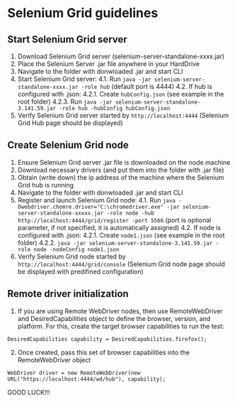 # Selenium Grid guidelines

## Start Selenium Grid server
1. Download Selenium Grid server (selenium-server-standalone-xxxx.jar)
2. Place the Selenium Server .jar file anywhere in your HardDrive
3. Navigate to the folder with donwloaded .jar and start CLI
4. Start Selenium Grid server:
	4.1. Run `java -jar selenium-server-standalone-xxxx.jar -role hub` (default port is 4444)
	4.2. If hub is configured with .json: 
	    4.2.1. Create `hubConfig.json` (see example in the root folder)
	    4.2.3. Run `java -jar selenium-server-standalone-3.141.59.jar -role hub -hubConfig hubConfig.json`
5. Verify Selenium Grid server started by `http://localhost:4444` (Selenium Grid Hub page should be displayed)

## Create Selenium Grid node
1. Ensure Selenium Grid server .jar file is downloaded on the node machine
2. Download necessary drivers (and put them into the folder with .jar file)
2. Obtain (write down) the ip address of the machine where the Selenium Grid hub is running
3. Navigate to the folder with donwloaded .jar and start CLI
4. Register and launch Selenium Grid node:
	4.1. Run `java -Dwebdriver.chomre.driver="C:\chromedriver.exe" -jar selenium-server-standalone-xxxxx.jar -role node -hub http://localhost:4444/grid/register -port 5566` (port is optional parameter, if not specified, it is automatically assigned)
	4.2. If node is configured with .json:
		4.2.1. Create `node1.json` (see example in the root folder)
		4.2.2. `java -jar selenium-server-standalone-3.141.59.jar -role node -nodeConfig node1.json`
5. Verify Selenium Grid node started by `http://localhost:4444/grid/console` (Selenium Grid node page should be displayed with predifined configuration)

## Remote driver initialization
1. If you are using Remote WebDriver nodes, then use RemoteWebDriver and DesiredCapabilities object to define the browser, version, and platform. For this, create the target browser capabilities to run the test:

`DesiredCapabilities capability = DesiredCapabilities.firefox();`

2. Once created, pass this set of browser capabilities into the RemoteWebDriver object

`WebDriver driver = new RemoteWebDriver(new URL("https://localhost:4444/wd/hub"), capability);`

GOOD LUCK!!!
